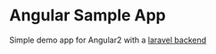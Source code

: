 # Angular Sample App
Simple demo app for Angular2 with a [laravel backend](https://github.com/mvasquezb/laravel-sample-app)

